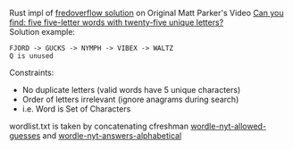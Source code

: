 Rust impl of [fredoverflow solution](https://gist.github.com/fredoverflow/a7c9f230d86787ed6164ef652f675d8d) on
Original Matt Parker's Video [Can you find: five five-letter words with twenty-five unique letters?](https://youtu.be/_-AfhLQfb6w)
<br>
Solution example:
```
FJORD -> GUCKS -> NYMPH -> VIBEX -> WALTZ
Q is unused
```
Constraints:
- No duplicate letters (valid words have 5 unique characters)
- Order of letters irrelevant (ignore anagrams during search)
- i.e. Word is Set of Characters

wordlist.txt is taken by concatenating cfreshman 
[wordle-nyt-allowed-guesses](https://gist.github.com/cfreshman/40608e78e83eb4e1d60b285eb7e9732f) 
and [wordle-nyt-answers-alphabetical](https://gist.github.com/cfreshman/a7b776506c73284511034e63af1017ee)
